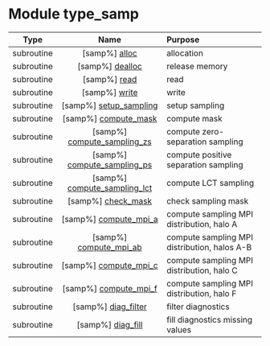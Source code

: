 # Module type_samp

| Type | Name | Purpose |
| :--: | :--: | :---------- |
| subroutine | [samp%] [alloc](https://github.com/benjaminmenetrier/bump/tree/master/src/type_samp.F90#L136) | allocation |
| subroutine | [samp%] [dealloc](https://github.com/benjaminmenetrier/bump/tree/master/src/type_samp.F90#L176) | release memory |
| subroutine | [samp%] [read](https://github.com/benjaminmenetrier/bump/tree/master/src/type_samp.F90#L230) | read |
| subroutine | [samp%] [write](https://github.com/benjaminmenetrier/bump/tree/master/src/type_samp.F90#L477) | write |
| subroutine | [samp%] [setup_sampling](https://github.com/benjaminmenetrier/bump/tree/master/src/type_samp.F90#L686) | setup sampling |
| subroutine | [samp%] [compute_mask](https://github.com/benjaminmenetrier/bump/tree/master/src/type_samp.F90#L958) | compute mask |
| subroutine | [samp%] [compute_sampling_zs](https://github.com/benjaminmenetrier/bump/tree/master/src/type_samp.F90#L1113) | compute zero-separation sampling |
| subroutine | [samp%] [compute_sampling_ps](https://github.com/benjaminmenetrier/bump/tree/master/src/type_samp.F90#L1246) | compute positive separation sampling |
| subroutine | [samp%] [compute_sampling_lct](https://github.com/benjaminmenetrier/bump/tree/master/src/type_samp.F90#L1377) | compute LCT sampling |
| subroutine | [samp%] [check_mask](https://github.com/benjaminmenetrier/bump/tree/master/src/type_samp.F90#L1452) | check sampling mask |
| subroutine | [samp%] [compute_mpi_a](https://github.com/benjaminmenetrier/bump/tree/master/src/type_samp.F90#L1527) | compute sampling MPI distribution, halo A |
| subroutine | [samp%] [compute_mpi_ab](https://github.com/benjaminmenetrier/bump/tree/master/src/type_samp.F90#L1595) | compute sampling MPI distribution, halos A-B |
| subroutine | [samp%] [compute_mpi_c](https://github.com/benjaminmenetrier/bump/tree/master/src/type_samp.F90#L1763) | compute sampling MPI distribution, halo C |
| subroutine | [samp%] [compute_mpi_f](https://github.com/benjaminmenetrier/bump/tree/master/src/type_samp.F90#L1943) | compute sampling MPI distribution, halo F |
| subroutine | [samp%] [diag_filter](https://github.com/benjaminmenetrier/bump/tree/master/src/type_samp.F90#L2017) | filter diagnostics |
| subroutine | [samp%] [diag_fill](https://github.com/benjaminmenetrier/bump/tree/master/src/type_samp.F90#L2157) | fill diagnostics missing values |
